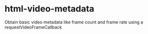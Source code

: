 # html-video-metadata
Obtain basic video metadata like frame count and frame rate using a requestVideoFrameCallback
